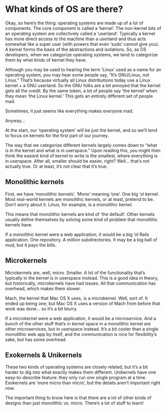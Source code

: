 # What kinds of OS are there?

Okay, so here’s the thing: operating systems are made up of a _lot_ of components.
The core component is called a ‘kernel’. The non-kernel bits of an operating system
are collectively called a ‘userland’. Typically a kernel has more direct access to the
machine than a userland and thus acts somewhat like a super user (with powers that even
‘sudo’ cannot give you). A kernel forms the basis of the abstractions and isolations.
So, as OS developers, when we categorize operating systems, we tend to categorize them
by what kinds of kernel they have.

Although you may be used to hearing the term ‘Linux’ used as a name for an
operating system, you may hear some people say, “It’s GNU/Linux, not Linux.”
That’s because virtually all Linux distributions today use a Linux kernel + a
GNU userland. So the GNU folks are a bit annoyed that the kernel gets all
the credit. By the same token, a lot of people say ‘the kernel’ when they mean
‘the Linux kernel.’ This gets an entirely different set of people mad.

Sometimes, it just seems like everything makes everyone mad.

Anyway...

At the start, our ‘operating system’ will be just the kernel, and so we’ll tend
to focus on kernels for the first part of our journey.

The way that we categorize different kernels largely comes down to “what is in
the kernel and what is in userspace.” Upon reading this, you might then think
the easiest kind of kernel to write is the smallest, where everything is in
userspace. After all, smaller should be easier, right? Well... that’s not
actually true. Or at least, it’s not clear that it’s true.

## Monolithic kernels

First, we have ‘monolithic kernels’. ‘Mono’ meaning ‘one’. One big ‘ol kernel.
Most real-world kernels are monolithic kernels, or at least, pretend to be.
Don’t worry about it. Linux, for example, is a monolithic kernel.

This means that monolithic kernels are kind of ‘the default’. Other kernels
usually define themselves by solving some kind of problem that monolithic
kernels have.

If a monolithic kernel were a web application, it would be a big ‘ol Rails
application. One repository. A million subdirectories. It may be a big ball
of mud, but it pays the bills.

## Microkernels

Microkernels are, well, micro. Smaller. A lot of the functionality that’s typically in
the kernel is in userspace instead. This is a good idea in theory, but
historically, microkernels have had issues. All that communication has
overhead, which makes them slower.

Mach, the kernel that Mac OS X uses, is a microkernel. Well, sort of. It ended
up being one, but Mac OS X uses a version of Mach from before that work was
done... so it’s a bit blurry.

If a microkernel were a web application, it would be a microservice. And a
bunch of the other stuff that’s in kernel space in a monolithic kernel are
other microservices, but in userspace instead. It’s a bit cooler than a single
monolithic web app by itself, and the communication is nice for flexibility’s
sake, but has some overhead.

## Exokernels & Unikernels

These two kinds of operating systems are closely related, but it’s a bit harder
to dig into what exactly makes them different. Unikernels have one
easy-to-describe feature: they only run one single program at a time.
Exokernels are ‘more micro than micro’, but the details aren’t important right
now.

The important thing to know here is that there are a lot of other kinds of
designs than just monolithic vs. micro. There’s a lot of stuff to learn!
